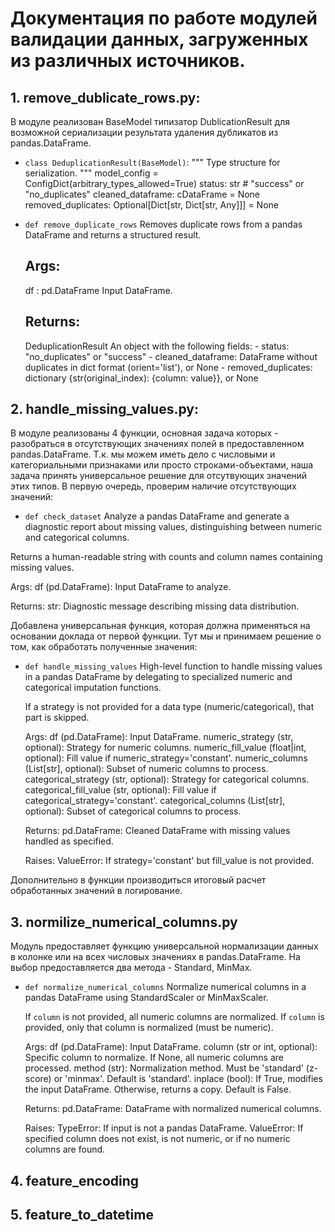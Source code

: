 # Документация по работе модулей валидации данных, загруженных из различных источников.

## 1. remove_dublicate_rows.py:

В модуле реализован BaseModel типизатор DublicationResult для возможной сериализации результата удаления дубликатов из pandas.DataFrame.

- `class DeduplicationResult(BaseModel)`:
    """
    Type structure for serialization.
    """
    model_config = ConfigDict(arbitrary_types_allowed=True)
    status: str  # "success" or "no_duplicates"
    cleaned_dataframe: cDataFrame = None  
    removed_duplicates: Optional[Dict[str, Dict[str, Any]]] = None

- `def remove_duplicate_rows`
Removes duplicate rows from a pandas DataFrame and returns a structured result.

    
    Args:
    ----------

    df : pd.DataFrame
        Input DataFrame.

        
    Returns:
    ----------

    DeduplicationResult
        An object with the following fields:
        - status: "no_duplicates" or "success"
        - cleaned_dataframe: DataFrame without duplicates in dict format (orient='list'), or None
        - removed_duplicates: dictionary {str(original_index): {column: value}}, or None
    
## 2. handle_missing_values.py:

В модуле реализованы 4 функции, основная задача которых - разобраться в отсутствующих значениях полей в предоставленном pandas.DataFrame. Т.к. мы можем иметь дело с числовыми и категориальными признаками или просто строками-объектами, наша задача принять универсальное решение для отсутвующих значений этих типов.
В первую очередь, проверим наличие отсутствующих значений:

- `def check_dataset`
Analyze a pandas DataFrame and generate a diagnostic report about missing values,
distinguishing between numeric and categorical columns.

Returns a human-readable string with counts and column names containing missing values.

Args:
    df (pd.DataFrame): Input DataFrame to analyze.

Returns:
    str: Diagnostic message describing missing data distribution.

Добавлена универсальная функция, которая должна применяться на основании доклада от первой функции. Тут мы и принимаем решение о том, как обработать полученные значения:

- `def handle_missing_values`
High-level function to handle missing values in a pandas DataFrame by delegating
    to specialized numeric and categorical imputation functions.

    If a strategy is not provided for a data type (numeric/categorical), that part is skipped.

    Args:
        df (pd.DataFrame): Input DataFrame.
        numeric_strategy (str, optional): Strategy for numeric columns.
        numeric_fill_value (float|int, optional): Fill value if numeric_strategy='constant'.
        numeric_columns (List[str], optional): Subset of numeric columns to process.
        categorical_strategy (str, optional): Strategy for categorical columns.
        categorical_fill_value (str, optional): Fill value if categorical_strategy='constant'.
        categorical_columns (List[str], optional): Subset of categorical columns to process.

    Returns:
        pd.DataFrame: Cleaned DataFrame with missing values handled as specified.

    Raises:
        ValueError: If strategy='constant' but fill_value is not provided.

Дополнительно в функции производиться итоговый расчет обработанных значений в логирование.

## 3. normilize_numerical_columns.py

Модуль предоставляет функцию универсальной нормализации данных в колонке или на всех числовых значениях в pandas.DataFrame. На выбор предоставляется два метода - Standard, MinMax.

- `def normalize_numerical_columns`
Normalize numerical columns in a pandas DataFrame using StandardScaler or MinMaxScaler.

    If `column` is not provided, all numeric columns are normalized.
    If `column` is provided, only that column is normalized (must be numeric).

    Args:
        df (pd.DataFrame): Input DataFrame.
        column (str or int, optional): Specific column to normalize.
            If None, all numeric columns are processed.
        method (str): Normalization method. Must be 'standard' (z-score) or 'minmax'. Default is 'standard'.
        inplace (bool): If True, modifies the input DataFrame. Otherwise, returns a copy. Default is False.

    Returns:
        pd.DataFrame: DataFrame with normalized numerical columns.

    Raises:
        TypeError: If input is not a pandas DataFrame.
        ValueError: If specified column does not exist, is not numeric, or if no numeric columns are found.

## 4. feature_encoding
## 5. feature_to_datetime